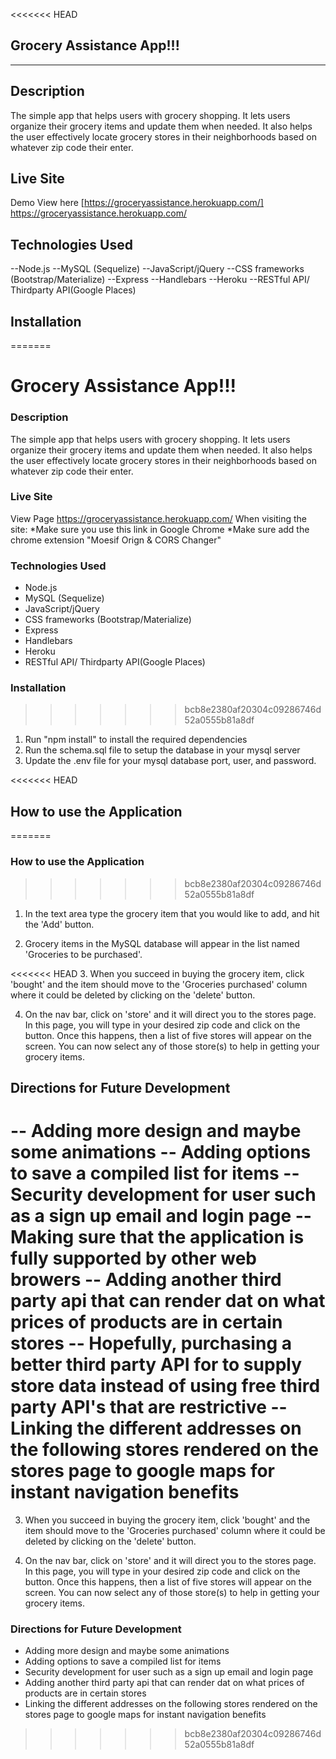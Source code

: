 <<<<<<< HEAD
## Grocery Assistance App!!!
<hr>

## Description
The simple app that helps users with grocery shopping. It lets users organize their grocery items and update them when needed. It also helps the user effectively locate grocery stores in their neighborhoods based on whatever zip code their enter.

## Live Site

Demo View here [https://groceryassistance.herokuapp.com/] https://groceryassistance.herokuapp.com/

## Technologies Used

--Node.js
--MySQL (Sequelize)
--JavaScript/jQuery
--CSS frameworks (Bootstrap/Materialize)
--Express
--Handlebars
--Heroku
--RESTful API/ Thirdparty API(Google Places)

## Installation
=======
# Grocery Assistance App!!!


### Description

The simple app that helps users with grocery shopping. It lets users organize their grocery items and update them when needed. It also helps the user effectively locate grocery stores in their neighborhoods based on whatever zip code their enter. 


### Live Site

View Page https://groceryassistance.herokuapp.com/ 
When visiting the site:
*Make sure you use this link in Google Chrome 
*Make sure add the chrome extension "Moesif Orign & CORS Changer"


### Technologies Used

* Node.js
* MySQL (Sequelize)
* JavaScript/jQuery
* CSS frameworks (Bootstrap/Materialize)
* Express
* Handlebars
* Heroku 
* RESTful API/ Thirdparty API(Google Places)


### Installation

>>>>>>> bcb8e2380af20304c09286746d52a0555b81a8df
1. Run "npm install" to install the required dependencies
2. Run the schema.sql file to setup the database in your mysql server
3. Update the .env file for your mysql database port, user, and password.


<<<<<<< HEAD
## How to use the Application
=======
### How to use the Application

>>>>>>> bcb8e2380af20304c09286746d52a0555b81a8df

1. In the text area type the grocery item that you would like to add, and hit the 'Add' button.

2. Grocery items in the MySQL database will appear in the list named 'Groceries to be purchased'.

<<<<<<< HEAD
3. When you succeed in buying the grocery item, click 'bought' and the item should move to the 'Groceries purchased'     column where it could be deleted by clicking on the 'delete' button.

4. On the nav bar, click on 'store' and it will direct you to the stores page. In this page, you will type in your desired zip code and click on the button. Once this happens, then a list of five stores will appear on the screen. You can now select any of those store(s) to help in getting your grocery items.

## Directions for Future Development

-- Adding more design and maybe some animations
-- Adding options to save a compiled list for items
-- Security development for user such as a sign up email and login page
-- Making sure that the application is fully supported by other web browers
-- Adding another third party api that can render dat on what prices of products are in certain stores
-- Hopefully, purchasing a better third party API for to supply store data instead of using free third party API's that are restrictive
--Linking the different addresses on the following stores rendered on the stores page to google maps for instant navigation benefits
=======
3. When you succeed in buying the grocery item, click 'bought' and the item should move to the 'Groceries purchased' column where it could be deleted by clicking on the 'delete' button.

4. On the nav bar, click on 'store' and it will direct you to the stores page. In this page, you will type in your desired zip code and click on the button. Once this happens, then a list of five stores will appear on the screen. You can now select any of those store(s) to help in getting your grocery items.


### Directions for Future Development

* Adding more design and maybe some animations 
* Adding options to save a compiled list for items
* Security development for user such as a sign up email and login page
* Adding another third party api that can render dat on what prices of products are in certain stores
* Linking the different addresses on the following stores rendered on the stores page to google maps for instant navigation benefits





>>>>>>> bcb8e2380af20304c09286746d52a0555b81a8df
